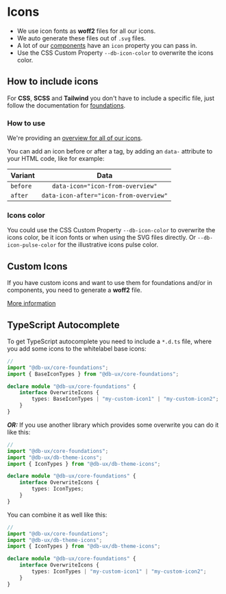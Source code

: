 # Icons

- We use icon fonts as **woff2** files for all our icons.
- We auto generate these files out of `.svg` files.
- A lot of our [components](../../components/readme) have an `icon` property you can pass in.
- Use the CSS Custom Property `--db-icon-color` to overwrite the icons color.

## How to include icons

For **CSS**, **SCSS** and **Tailwind** you don't have to include a specific file, just follow the documentation for [foundations](../../foundations/readme).

### How to use

We're providing an [overview for all of our icons](./overview).

You can add an icon before or after a tag, by adding an `data-` attribute to your HTML code, like for example:

| Variant  |                  Data                  |
| -------- | :------------------------------------: |
| `before` |    `data-icon="icon-from-overview"`    |
| `after`  | `data-icon-after="icon-from-overview"` |

### Icons color

You could use the CSS Custom Property `--db-icon-color` to overwrite the icons color, be it icon fonts or when using the SVG files directly. Or `--db-icon-pulse-color` for the illustrative icons pulse color.

## Custom Icons

If you have custom icons and want to use them for foundations and/or in components, you need to generate a **woff2** file.

[More information](./CustomIcons.md)

## TypeScript Autocomplete

To get TypeScript autocomplete you need to include a `*.d.ts` file, where you add some icons to the whitelabel base icons:

```ts
//
import "@db-ux/core-foundations";
import { BaseIconTypes } from "@db-ux/core-foundations";

declare module "@db-ux/core-foundations" {
	interface OverwriteIcons {
		types: BaseIconTypes | "my-custom-icon1" | "my-custom-icon2";
	}
}
```

_**OR:**_ If you use another library which provides some overwrite you can do it like this:

```ts
//
import "@db-ux/core-foundations";
import "@db-ux/db-theme-icons";
import { IconTypes } from "@db-ux/db-theme-icons";

declare module "@db-ux/core-foundations" {
	interface OverwriteIcons {
		types: IconTypes;
	}
}
```

You can combine it as well like this:

```ts
//
import "@db-ux/core-foundations";
import "@db-ux/db-theme-icons";
import { IconTypes } from "@db-ux/db-theme-icons";

declare module "@db-ux/core-foundations" {
	interface OverwriteIcons {
		types: IconTypes | "my-custom-icon1" | "my-custom-icon2";
	}
}
```

